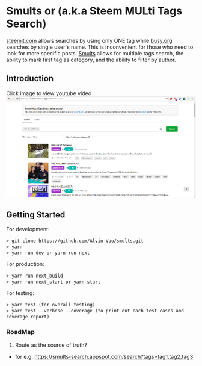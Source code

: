 # Smults or (a.k.a Steem MULti Tags Search)

[steemit.com](https://steemit.com) allows searches by using only ONE tag while [busy.org](https://busy.org/) searches by single user's name. This is inconvenient for those who need to look for more specific posts. [Smults](https://smults-search.appspot.com) allows for multiple tags search, the ability to mark first tag as category, and the ability to filter by author.

## Introduction
Click image to view youtube video  
[![Smults Intro video](https://github.com/Alvin-Voo/smults/raw/master/Screenshot1.png)](http://www.youtube.com/watch?v=SWYt4bGmN7w)

## Getting Started
For development:

```
> git clone https://github.com/Alvin-Voo/smults.git
> yarn
> yarn run dev or yarn run next

```
For production:

```
> yarn run next_build
> yarn run next_start or yarn start
```

For testing:

```
> yarn test (for overall testing) 
> yarn test --verbose --coverage (to print out each test cases and coverage report)
```


### RoadMap
1. Route as the source of truth?
- for e.g. https://smults-search.appspot.com/search?tags=tag1,tag2,tag3

